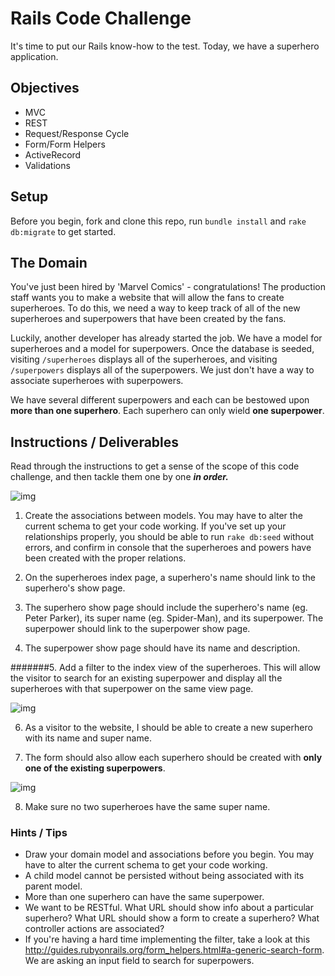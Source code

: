 # Rails Code Challenge

It's time to put our Rails know-how to the test. Today, we have a superhero application.

## Objectives
+ MVC
+ REST
+ Request/Response Cycle
+ Form/Form Helpers
+ ActiveRecord
+ Validations

## Setup

Before you begin, fork and clone this repo, run `bundle install` and `rake db:migrate` to get started.

## The Domain

You've just been hired by 'Marvel Comics' - congratulations! The production staff wants you to make a website that will allow the fans to create superheroes. To do this, we need a way to keep track of all of the new superheroes and superpowers that have been created by the fans.

Luckily, another developer has already started the job. We have a model for superheroes and a model for superpowers. Once the database is seeded, visiting `/superheroes` displays all of the superheroes, and visiting `/superpowers` displays all of the superpowers. We just don't have a way to associate superheroes with superpowers.

We have several different superpowers and each can be bestowed upon **more than one superhero**. Each superhero can only wield **one superpower**.

## Instructions / Deliverables

Read through the instructions to get a sense of the scope of this code challenge, and then tackle them one by one ***in order.***

![img](gif2.gif)

1. Create the associations between models. You may have to alter the current schema to get your code working. If you've set up your relationships properly, you should be able to run `rake db:seed` without errors, and confirm in console that the superheroes and powers have been created with the proper relations.

2. On the superheroes index page, a superhero's name should link to the superhero's show page.

3. The superhero show page should include the superhero's name (eg. Peter Parker), its super name (eg. Spider-Man), and its superpower. The superpower should link to the superpower show page.  

4. The superpower show page should have its name and description.

#######5. Add a filter to the index view of the superheroes. This will allow the visitor to search for an existing superpower and display all the superheroes with that superpower on the same view page.

![img](gif3.gif)

6. As a visitor to the website, I should be able to create a new superhero with its name and super name.

7. The form should also allow each superhero should be created with **only one of the existing superpowers**.

  ![img](add_hero.gif)

8. Make sure no two superheroes have the same super name.



### Hints / Tips
+ Draw your domain model and associations before you begin. You may have to alter the current schema to get your code working.
+ A child model cannot be persisted without being associated with its parent model.
+ More than one superhero can have the same superpower.
+ We want to be RESTful. What URL should show info about a particular superhero? What URL should show a form to create a superhero? What controller actions are associated?
+ If you're having a hard time implementing the filter, take a look at this http://guides.rubyonrails.org/form_helpers.html#a-generic-search-form. We are asking an input field to search for superpowers.
